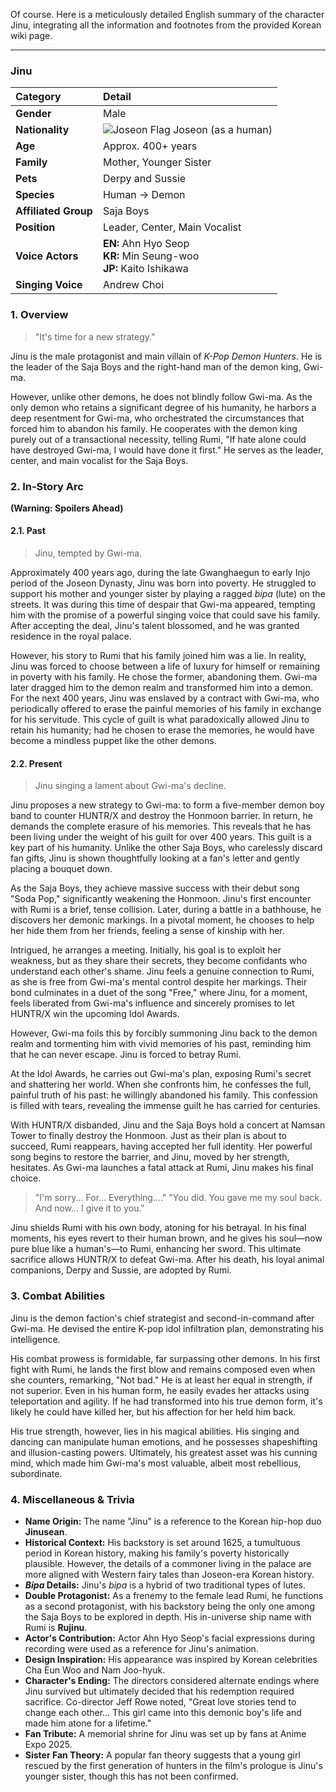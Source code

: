 Of course. Here is a meticulously detailed English summary of the character Jinu, integrating all the information and footnotes from the provided Korean wiki page.

---

### **Jinu**

| Category             | Detail                                                                                                                                         |
| :------------------- | :--------------------------------------------------------------------------------------------------------------------------------------------- |
| **Gender**           | Male                                                                                                                                           |
| **Nationality**      | ![Joseon Flag](https://upload.wikimedia.org/wikipedia/commons/thumb/7/7e/Flag_of_Joseon.svg/1200px-Flag_of_Joseon.svg.png) Joseon (as a human) |
| **Age**              | Approx. 400+ years                                                                                                                             |
| **Family**           | Mother, Younger Sister                                                                                                                         |
| **Pets**             | Derpy and Sussie                                                                                                                               |
| **Species**          | Human → Demon                                                                                                                                  |
| **Affiliated Group** | Saja Boys                                                                                                                                      |
| **Position**         | Leader, Center, Main Vocalist                                                                                                                  |
| **Voice Actors**     | **EN:** Ahn Hyo Seop <br> **KR:** Min Seung-woo <br> **JP:** Kaito Ishikawa                                                                    |
| **Singing Voice**    | Andrew Choi                                                                                                                                    |

### **1. Overview**

> "It's time for a new strategy."

Jinu is the male protagonist and main villain of _K-Pop Demon Hunters_. He is the leader of the Saja Boys and the right-hand man of the demon king, Gwi-ma.

However, unlike other demons, he does not blindly follow Gwi-ma. As the only demon who retains a significant degree of his humanity, he harbors a deep resentment for Gwi-ma, who orchestrated the circumstances that forced him to abandon his family. He cooperates with the demon king purely out of a transactional necessity, telling Rumi, "If hate alone could have destroyed Gwi-ma, I would have done it first." He serves as the leader, center, and main vocalist for the Saja Boys.

### **2. In-Story Arc**

**(Warning: Spoilers Ahead)**

#### **2.1. Past**

> Jinu, tempted by Gwi-ma.

Approximately 400 years ago, during the late Gwanghaegun to early Injo period of the Joseon Dynasty, Jinu was born into poverty. He struggled to support his mother and younger sister by playing a ragged _bipa_ (lute) on the streets. It was during this time of despair that Gwi-ma appeared, tempting him with the promise of a powerful singing voice that could save his family. After accepting the deal, Jinu's talent blossomed, and he was granted residence in the royal palace.

However, his story to Rumi that his family joined him was a lie. In reality, Jinu was forced to choose between a life of luxury for himself or remaining in poverty with his family. He chose the former, abandoning them. Gwi-ma later dragged him to the demon realm and transformed him into a demon. For the next 400 years, Jinu was enslaved by a contract with Gwi-ma, who periodically offered to erase the painful memories of his family in exchange for his servitude. This cycle of guilt is what paradoxically allowed Jinu to retain his humanity; had he chosen to erase the memories, he would have become a mindless puppet like the other demons.

#### **2.2. Present**

> Jinu singing a lament about Gwi-ma's decline.

Jinu proposes a new strategy to Gwi-ma: to form a five-member demon boy band to counter HUNTR/X and destroy the Honmoon barrier. In return, he demands the complete erasure of his memories. This reveals that he has been living under the weight of his guilt for over 400 years. This guilt is a key part of his humanity. Unlike the other Saja Boys, who carelessly discard fan gifts, Jinu is shown thoughtfully looking at a fan's letter and gently placing a bouquet down.

As the Saja Boys, they achieve massive success with their debut song "Soda Pop," significantly weakening the Honmoon. Jinu's first encounter with Rumi is a brief, tense collision. Later, during a battle in a bathhouse, he discovers her demonic markings. In a pivotal moment, he chooses to help her hide them from her friends, feeling a sense of kinship with her.

Intrigued, he arranges a meeting. Initially, his goal is to exploit her weakness, but as they share their secrets, they become confidants who understand each other's shame. Jinu feels a genuine connection to Rumi, as she is free from Gwi-ma's mental control despite her markings. Their bond culminates in a duet of the song "Free," where Jinu, for a moment, feels liberated from Gwi-ma's influence and sincerely promises to let HUNTR/X win the upcoming Idol Awards.

However, Gwi-ma foils this by forcibly summoning Jinu back to the demon realm and tormenting him with vivid memories of his past, reminding him that he can never escape. Jinu is forced to betray Rumi.

At the Idol Awards, he carries out Gwi-ma's plan, exposing Rumi's secret and shattering her world. When she confronts him, he confesses the full, painful truth of his past: he willingly abandoned his family. This confession is filled with tears, revealing the immense guilt he has carried for centuries.

With HUNTR/X disbanded, Jinu and the Saja Boys hold a concert at Namsan Tower to finally destroy the Honmoon. Just as their plan is about to succeed, Rumi reappears, having accepted her full identity. Her powerful song begins to restore the barrier, and Jinu, moved by her strength, hesitates. As Gwi-ma launches a fatal attack at Rumi, Jinu makes his final choice.

> "I'm sorry... For... Everything...."
> "You did. You gave me my soul back. And now... I give it to you."

Jinu shields Rumi with his own body, atoning for his betrayal. In his final moments, his eyes revert to their human brown, and he gives his soul—now pure blue like a human's—to Rumi, enhancing her sword. This ultimate sacrifice allows HUNTR/X to defeat Gwi-ma. After his death, his loyal animal companions, Derpy and Sussie, are adopted by Rumi.

### **3. Combat Abilities**

Jinu is the demon faction's chief strategist and second-in-command after Gwi-ma. He devised the entire K-pop idol infiltration plan, demonstrating his intelligence.

His combat prowess is formidable, far surpassing other demons. In his first fight with Rumi, he lands the first blow and remains composed even when she counters, remarking, "Not bad." He is at least her equal in strength, if not superior. Even in his human form, he easily evades her attacks using teleportation and agility. If he had transformed into his true demon form, it's likely he could have killed her, but his affection for her held him back.

His true strength, however, lies in his magical abilities. His singing and dancing can manipulate human emotions, and he possesses shapeshifting and illusion-casting powers. Ultimately, his greatest asset was his cunning mind, which made him Gwi-ma's most valuable, albeit most rebellious, subordinate.

### **4. Miscellaneous & Trivia**

- **Name Origin:** The name "Jinu" is a reference to the Korean hip-hop duo **Jinusean**.
- **Historical Context:** His backstory is set around 1625, a tumultuous period in Korean history, making his family's poverty historically plausible. However, the details of a commoner living in the palace are more aligned with Western fairy tales than Joseon-era Korean history.
- **_Bipa_ Details:** Jinu's _bipa_ is a hybrid of two traditional types of lutes.
- **Double Protagonist:** As a frenemy to the female lead Rumi, he functions as a second protagonist, with his backstory being the only one among the Saja Boys to be explored in depth. His in-universe ship name with Rumi is **Rujinu**.
- **Actor's Contribution:** Actor Ahn Hyo Seop's facial expressions during recording were used as a reference for Jinu's animation.
- **Design Inspiration:** His appearance was inspired by Korean celebrities Cha Eun Woo and Nam Joo-hyuk.
- **Character's Ending:** The directors considered alternate endings where Jinu survived but ultimately decided that his redemption required sacrifice. Co-director Jeff Rowe noted, "Great love stories tend to change each other... This girl came into this demonic boy's life and made him atone for a lifetime."
- **Fan Tribute:** A memorial shrine for Jinu was set up by fans at Anime Expo 2025.
- **Sister Fan Theory:** A popular fan theory suggests that a young girl rescued by the first generation of hunters in the film's prologue is Jinu's younger sister, though this has not been confirmed.
